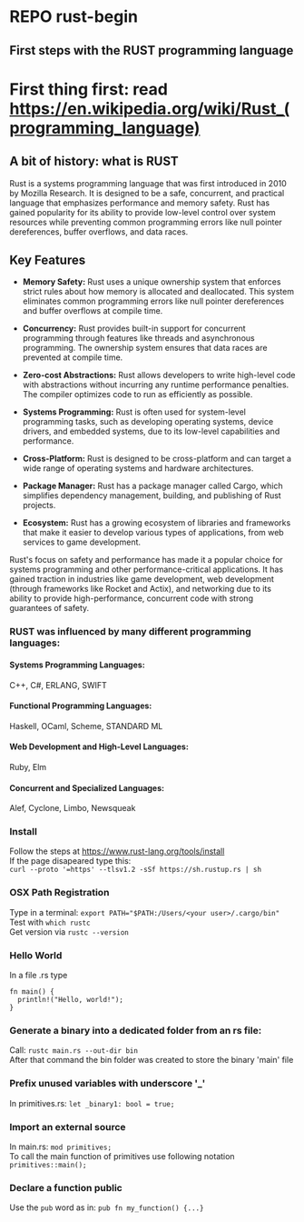 # REPO rust-begin
## First steps with the RUST programming language

# First thing first: read https://en.wikipedia.org/wiki/Rust_(programming_language)

## A bit of history: what is RUST
Rust is a systems programming language that was first introduced in 2010 by Mozilla Research. It is designed to be a safe, concurrent, and practical language that emphasizes performance and memory safety. Rust has gained popularity for its ability to provide low-level control over system resources while preventing common programming errors like null pointer dereferences, buffer overflows, and data races.

## Key Features

- **Memory Safety:** Rust uses a unique ownership system that enforces strict rules about how memory is allocated and deallocated. This system eliminates common programming errors like null pointer dereferences and buffer overflows at compile time.

- **Concurrency:** Rust provides built-in support for concurrent programming through features like threads and asynchronous programming. The ownership system ensures that data races are prevented at compile time.

- **Zero-cost Abstractions:** Rust allows developers to write high-level code with abstractions without incurring any runtime performance penalties. The compiler optimizes code to run as efficiently as possible.

- **Systems Programming:** Rust is often used for system-level programming tasks, such as developing operating systems, device drivers, and embedded systems, due to its low-level capabilities and performance.

- **Cross-Platform:** Rust is designed to be cross-platform and can target a wide range of operating systems and hardware architectures.

- **Package Manager:** Rust has a package manager called Cargo, which simplifies dependency management, building, and publishing of Rust projects.

- **Ecosystem:** Rust has a growing ecosystem of libraries and frameworks that make it easier to develop various types of applications, from web services to game development.

Rust's focus on safety and performance has made it a popular choice for systems programming and other performance-critical applications. It has gained traction in industries like game development, web development (through frameworks like Rocket and Actix), and networking due to its ability to provide high-performance, concurrent code with strong guarantees of safety.

### RUST was influenced by many different programming languages:
#### Systems Programming Languages:
C++, C#, ERLANG, SWIFT
#### Functional Programming Languages:
Haskell, OCaml, Scheme, STANDARD ML
#### Web Development and High-Level Languages:
Ruby, Elm
#### Concurrent and Specialized Languages:
Alef, Cyclone, Limbo, Newsqueak

### Install
Follow the steps at https://www.rust-lang.org/tools/install \
If the page disapeared type this:\
`curl --proto '=https' --tlsv1.2 -sSf https://sh.rustup.rs | sh`

### OSX Path Registration
Type in a terminal: `export PATH="$PATH:/Users/<your user>/.cargo/bin"`\
Test with `which rustc`\
Get version via `rustc --version`

### Hello World
In a file .rs type
``` 
fn main() {
  println!("Hello, world!");
}
```
### Generate a binary into a dedicated folder from an rs file:
Call: `rustc main.rs --out-dir bin`\
After that command the bin folder was created to store the binary 'main' file

### Prefix unused variables with underscore '_'
In primitives.rs: `let _binary1: bool = true;`

### Import an external source
In main.rs: `mod primitives;`\
To call the main function of primitives use following notation `primitives::main();`

### Declare a function public
Use the `pub` word as in: `pub fn my_function() {...}`